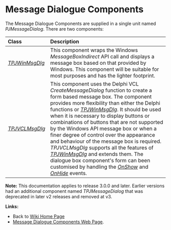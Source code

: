 # Message Dialogue Components #

The Message Dialogue Components are supplied in a single unit named _PJMessageDialog_. There are two components:

| **Class** | **Description** |
|:----------|:----------------|
| _[TPJWinMsgDlg](TPJWinMsgDlg.md)_ | This component wraps the Windows _MessageBoxIndirect_ API call and displays a message box based on that provided by Windows. This component will be suitable for most purposes and has the lighter footprint. |
| _[TPJVCLMsgDlg](TPJVCLMsgDlg.md)_  | This component uses the Delphi VCL _CreateMessageDialog_  function to create a form based message box. The component provides more flexibility than either the Delphi functions or _[TPJWinMsgDlg](TPJWinMsgDlg.md)_. It should be used when it is necessary to display buttons or combinations of buttons that are not supported by the Windows API message box or when a finer degree of control over the appearance and behaviour of the message box is required. _TPJVCLMsgDlg_ supports all the features of _[TPJWinMsgDlg](TPJWinMsgDlg.md)_ and extends them. The dialogue box component's form can been customised by handling the _[OnShow](TPJVCLMsgDlgOnShow.md)_ and _[OnHide](TPJVCLMsgDlgOnHide.md)_ events. |

**Note:** This documentation applies to release 3.0.0 and later. Earlier versions had an additional component named _TPJMessageDialog_ that was deprecated in later v2 releases and removed at v3.


**Links:**

  * Back to [Wiki Home Page](Welcome.md)
  * [Message Dialogue Components Web Page](https://delphidabbler.com/software/msgdlg).
